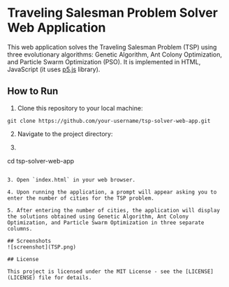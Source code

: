 # Traveling Salesman Problem Solver Web Application

This web application solves the Traveling Salesman Problem (TSP) using three evolutionary algorithms: Genetic Algorithm, Ant Colony Optimization, and Particle Swarm Optimization (PSO). It is implemented in HTML, JavaScript (it uses [p5.js](https://p5js.org/) library).

## How to Run

1. Clone this repository to your local machine:
```console
git clone https://github.com/your-username/tsp-solver-web-app.git
```

2. Navigate to the project directory:
3. ```console
cd tsp-solver-web-app
```

3. Open `index.html` in your web browser.

4. Upon running the application, a prompt will appear asking you to enter the number of cities for the TSP problem.

5. After entering the number of cities, the application will display the solutions obtained using Genetic Algorithm, Ant Colony Optimization, and Particle Swarm Optimization in three separate columns.

## Screenshots
![screenshot](TSP.png)

## License

This project is licensed under the MIT License - see the [LICENSE](LICENSE) file for details.


